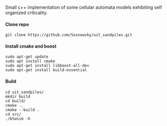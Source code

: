 Small c++ implementation of some cellular automata models exhibiting self organized criticality.

#### Clone repo
```
git clone https://github.com/Sosnowsky/uit_sandpiles.git 
```
#### Install cmake and boost
```
sudo apt-get update
sudo apt install cmake
sudo apt-get install libboost-all-dev
sudo apt-get install build-essential
```
#### Build
```
cd uit_sandpiles/
mkdir build
cd build/
cmake ..
cmake --build .
cd src/
./btwsim -h
```


